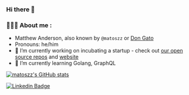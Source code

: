 ### Hi there 👋
### 👨‍💻🐱 About me :

- Matthew Anderson, also known by `@matoszz` or [Don Gato](https://dongato.info)
- Pronouns: he/him
- 🔭 I’m currently working on incubating a startup - check out [our open source repos](https://github.com/datumforge) and [website](https://www.datum.net)
- 🌱 I’m currently learning Golang, GraphQL

[![matoszz's GitHub stats](https://github-readme-stats.vercel.app/api?username=matoszz&show_icons=true&theme=radical&hide_rank=true&hide=stars)](https://github.com/anuraghazra/github-readme-stats)

[![Linkedin Badge](https://img.shields.io/badge/LinkedIn-blue?style=for-the-badge&logo=linkedin&logoColor=white)](https://www.linkedin.com/in/matthew-anderson-a98b0a33/)

